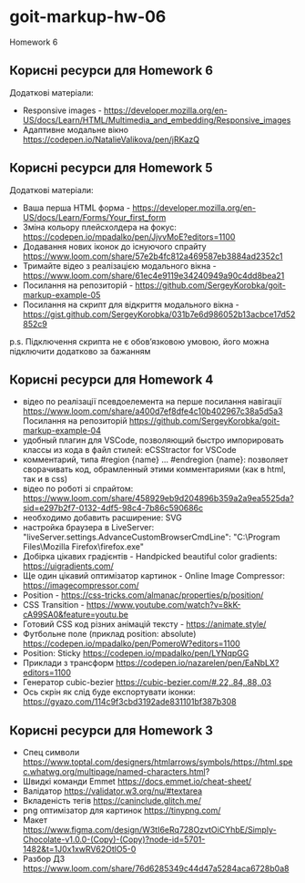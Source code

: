 # goit-markup-hw-06

Homework 6

## Корисні ресурси для Homework 6

Додаткові матеріали:

- Responsive images - https://developer.mozilla.org/en-US/docs/Learn/HTML/Multimedia_and_embedding/Responsive_images
- Адаптивне модальне вікно https://codepen.io/NatalieValikova/pen/jRKazQ

## Корисні ресурси для Homework 5

Додаткові матеріали:

- Ваша перша HTML форма - https://developer.mozilla.org/en-US/docs/Learn/Forms/Your_first_form
- Зміна кольору плейсхолдера на фокус: https://codepen.io/mpadalko/pen/JjvvMoE?editors=1100
- Додавання нових іконок до існуючого спрайту https://www.loom.com/share/57e2b4fc812a469587eb3884ad2352c1
- Тримайте відео з реалізацією модального вікна - https://www.loom.com/share/61ec4e9119e34240949a90c4dd8bea21
- Посилання на репозиторій - https://github.com/SergeyKorobka/goit-markup-example-05
- Посилання на скрипт для відкриття модального вікна - https://gist.github.com/SergeyKorobka/031b7e6d986052b13acbce17d52852c9

p.s. Підключення скрипта не є обовʼязковою умовою, його можна підключити додатково за бажанням

## Корисні ресурси для Homework 4

- відео по реалізації псевдоелемента на перше посилання навігації https://www.loom.com/share/a400d7ef8dfe4c10b402967c38a5d5a3
  Посилання на репозиторій https://github.com/SergeyKorobka/goit-markup-example-04
- удобный плагин для VSCode, позволяющий быстро импорировать классы из кода в файл стилей: eCSStractor for VSCode
- комментарий, типа #region {name} ... #endregion {name}: позволяет сворачивать код, обрамленный этими комментариями (как в html, так и в css)
- відео по роботі зі спрайтом:
  https://www.loom.com/share/458929eb9d204896b359a2a9ea5525da?sid=e297b2f7-0132-4df5-98c4-7b86c590686c
- необходимо добавить расширение: SVG
- настройка браузера в LiveServer:
  "liveServer.settings.AdvanceCustomBrowserCmdLine": "C:\\Program Files\\Mozilla Firefox\\firefox.exe"
- Добірка цікавих градієнтів - Handpicked beautiful color gradients: https://uigradients.com/
- Ще один цікавий оптимізатор картинок - Online Image Сompressor: https://imagecompressor.com/
- Position - https://css-tricks.com/almanac/properties/p/position/
- CSS Transition - https://www.youtube.com/watch?v=8kK-cA99SA0&feature=youtu.be
- Готовий CSS код різних анімацій тексту - https://animate.style/
- Футбольне поле (приклад position: absolute) https://codepen.io/mpadalko/pen/PomeroW?editors=1100
- Position: Sticky https://codepen.io/mpadalko/pen/LYNqpGG
- Приклади з трансформ https://codepen.io/nazarelen/pen/EaNbLX?editors=1100
- Генератор cubic-bezier https://cubic-bezier.com/#.22,.84,.88,.03
- Ось скрін як слід буде експортувати іконки: https://gyazo.com/114c9f3cbd3192ade831101bf387b308

## Корисні ресурси для Homework 3

- Спец символи
  https://www.toptal.com/designers/htmlarrows/symbols/https://html.spec.whatwg.org/multipage/named-characters.html?
- Швидкі команди Emmet https://docs.emmet.io/cheat-sheet/
- Валідатор https://validator.w3.org/nu/#textarea
- Вкладеність тегів https://caninclude.glitch.me/
- png оптимізатор для картинок https://tinypng.com/
- Макет
  https://www.figma.com/design/W3tI6eRq728OzvtOiCYhbE/Simply-Chocolate-v1.0.0-(Copy)-(Copy)?node-id=5701-1482&t=1J0x1xwRV62OtlO5-0
- Разбор ДЗ https://www.loom.com/share/76d6285349c44d47a5284aca6728b0a8

